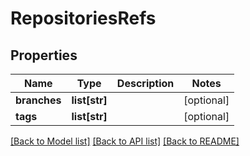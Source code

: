 # RepositoriesRefs

## Properties
Name | Type | Description | Notes
------------ | ------------- | ------------- | -------------
**branches** | **list[str]** |  | [optional] 
**tags** | **list[str]** |  | [optional] 

[[Back to Model list]](../README.md#documentation-for-models) [[Back to API list]](../README.md#documentation-for-api-endpoints) [[Back to README]](../README.md)

